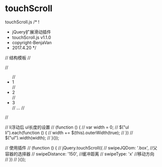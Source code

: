 # touchScroll
touchScroll.js
/* !
 * jQuery扩展滑动插件
 * touchScroll.js v1.1.0
 * copyright-BenjaVan
 * 2017.4.20
 */
 
 

// 结构模板
// <div class="box">
// 	<ul>
// 		<li>1</li>
// 		<li>2</li>
// 		<li>3</li>
// 		...
// 	</ul>
// </div>


// li浮动后 ul长度的设置
// (function () {
// 	var width = 0;
// 	$("ul li").each(function () {
// 		width += $(this).outerWidth(true);
// 	})
// 	$("ul").width(width);
// }());


// 使用插件
// (function () {
// 	jQuery.touchScroll({
// 		swipeJQDom: '.box', //父容器的选择器
// 		swipeDistance: '150', //缓冲距离
// 		swipeType: 'x' //移动方向
// 	})
// }());
